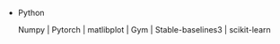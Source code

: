 <!-- md_test.md -->

* Python

  Numpy | Pytorch | matlibplot | Gym | Stable-baselines3 | scikit-learn